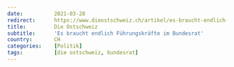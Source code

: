 ```yaml
---
date:          2021-03-28
redirect:      https://www.dieostschweiz.ch/artikel/es-braucht-endlich-fuehrungskraefte-im-bundesrat--PJnErPA
title:         Die Ostschweiz
subtitle:      'Es braucht endlich Führungskräfte im Bundesrat'
country:       CH
categories:    [Politik]
tags:          [die ostschweiz, bundesrat]
---
```

